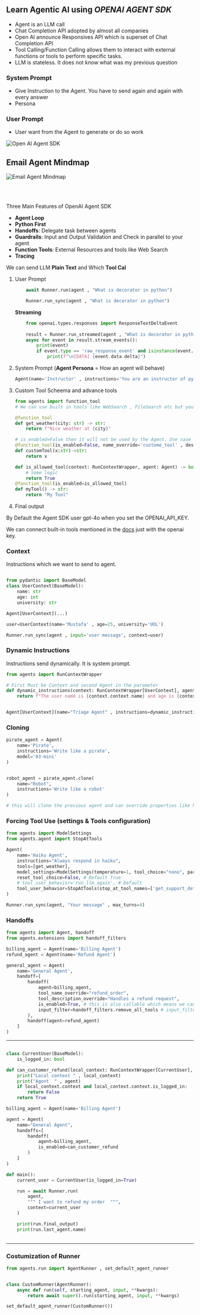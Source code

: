 ## Learn Agentic AI using ***OPENAI AGENT SDK*** ##


* Agent is an LLM call
* Chat Completion API adopted by almost all companies
* Open AI announce Responsives API which is superset of Chat Completion API
* Tool Calling/Function Calling allows them to interact with external functions or tools to perform specific tasks.
* LLM is stateless. It does not know what was my previous question


### System Prompt
* Give Instruction to the Agent. You have to send again and again with every answer
* Persona 



### User Prompt
* User want from the Agent to generate or do so work

![Open AI Agent SDK](openai_agent_sdk/openai-agent-sdk.png)


## Email Agent Mindmap
![Email Agent Mindmap](email_agent_mindmap.png)


<br>
<br>


Three Main Features of OpenAI Agent SDK
* **Agent Loop** 
* **Python First** 
* **Handoffs**: Delegate task between agents
* **Guardrails**: Input and Output Validation and Check in parallel to your agent
* **Function Tools**: External Resources and tools like Web Search
* **Tracing**




We can send LLM **Plain Text** and Which **Tool Cal**
1. User Prompt 
    ```python
        await Runner.run(agent , "What is decorator in python")

        Runner.run_sync(agent , "What is decorator in python")

    ```
    **Streaming**
    ```python     
        from openai.types.responses import ResponseTextDeltaEvent
        
        result = Runner.run_streamed(agent , "What is decorator in python")
        async for event in result.stream_events():
            print(event)
            if event.type == 'raw_response_event' and isinstance(event.data, ResponseTextDeltaEvent):
                print(f"\n[DATA] {event.data.delta}") 
     ```
2. System Prompt (**Agent Persona** = How an agent will behave)
    ```python
    Agent(name='Instructor' , instructions='You are an instructor of python' , model='', tools=[get_weather])
    ```
3. Custom Tool Scheema and advance tools
    ```python
    from agents import function_tool
    # We can use built in tools like WebSearch , FileSearch etc but you need OpenAI API Key

    @function_tool
    def get_weather(city: str) -> str:
        return f"Nice weather at {city}"

    # is_enabled=False then it will not be used by the Agent. Use case is like maintainance working
    @function_tool(is_enabled=False, name_override='custome_tool' , description_override="custome tool description")
    def customTool(x:str)->str:
        return x
    
    def is_allowed_tool(context: RunContextWrapper, agent: Agent) -> bool:
        # Some logic
        return True
    @function_tool(is_enabled=is_allowed_tool)
    def myTool() -> str:
        return "My Tool"
    ```
4. Final output

By Default the Agent SDK user gpt-4o when you set the OPENAI_API_KEY.

We can connect built-in tools mentioned in the [docs](https://openai.github.io/openai-agents-python/tools/) just with the openai key. 


### Context 
Instructions which we want to send to agent.
```python

from pydantic import BaseModel
class UserContext(BaseModel):
    name: str
    age: int
    university: str

Agent[UserContext](...)

user=UserContext(name='Mustafa' , age=25, university='UOL')

Runner.run_sync(agent , input='user message', context=user)
```


### Dynamic Instructions 
Instructions send dynamically. It is system prompt.
```python
from agents import RunContextWrapper

# First Must be Context and second Agent in the parameter
def dynamic_instructions(context: RunContextWrapper[UserContext], agent: Agent[UserContext])->str:
    return f"The user name is {context.context.name} and age is {context.context.age} enrolled in {context.context.university}"


Agent[UserContext](name="Triage Agent" , instructions=dynamic_instructions) 

```

### Cloning

```python
pirate_agent = Agent(
    name='Pirate',
    instructions='Write like a pirate',
    model='03-mini'
)


robot_agent = pirate_agent.clone(
    name="Robot",
    instructions='Write like a robot'
)  

# this will clone the previous agent and can override properties like here I override the name and instructions. And the model will the name as the pirate_agent

```

### Forcing Tool Use (settings & Tools configuration)
```python
from agents import ModelSettings
from agents.agent import StopAtTools

Agent(
    name='Haiku Agent',
    instructions="Always respond in haiku",
    tools=[get_weather],
    model_settings=ModelSettings(temperature=1, tool_choice="none", parallel_tool_use=False) # tool_choice=[none, required , auto]  
    reset_tool_choice=False, # Default True
    # tool_user_behavior='run_llm_again', # Default
    tool_user_behavior=StopAtTools(stop_at_tool_names=['get_support_details']),
)

Runner.run_sync(agent, "Your message" , max_turns=4)

```



### Handoffs

```python
from agents import Agent, handoff
from agents.extensions import handoff_filters

billing_agent = Agent(name='Billing Agent')
refund_agent = Agent(name='Refund Agent')

general_agent = Agent(
    name='General Agent',
    handoff=[
        handoff(
            agent=billing_agent, 
            tool_name_override="refund_order", 
            tool_description_override="Handles a refund request", 
            is_enabled=True, # this is also callable which means we can pass custom function 
            input_filter=handoff_filters.remove_all_tools # input_filters -> we can pass custom function
        ), 
        handoff(agent=refund_agent)
    ]
)

```
____


```python

class CurrentUser(BaseModel):
    is_logged_in: bool 

def can_customer_refund(local_context: RunContextWrapper[CurrentUser], agent: Agent[CurrentUser]) -> bool:
    print("Local context " , local_context)
    print("Agent  " , agent)
    if local_context.context and local_context.context.is_logged_in:
        return False
    return True

billing_agent = Agent(name='Billing Agent')

agent = Agent(
    name="General Agent",
    handoffs=[
        handoff(
            agent=billing_agent,
            is_enabled=can_customer_refund
        )
    ]
)

def main():
    current_user = CurrentUser(is_logged_in=True)

    run = await Runner.run(
        agent,
        """ I want to refund my order  """,
        context=current_user
    )

    print(run.final_output)
    print(run.last_agent.name)
    

```


____




### Costumization of Runner
```python
from agents.run import AgentRunner , set_default_agent_runner


class CustomRunner(AgentRunner):
    async def run(self, starting_agent, input, **kwargs):
        return await super().run(starting_agent, input, **kwargs)

set_default_agent_runner(CustomRunner())



```